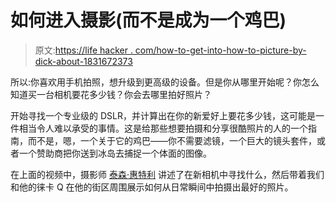 # 如何进入摄影(而不是成为一个鸡巴)

> 原文:[https://life hacker . com/how-to-get-into-how-to-picture-by-dick-about-1831672373](https://lifehacker.com/how-to-get-into-photography-without-being-a-dick-about-1831672373)

所以:你喜欢用手机拍照，想升级到更高级的设备。但是你从哪里开始呢？你怎么知道买一台相机要花多少钱？你会去哪里拍好照片？

开始寻找一个专业级的 DSLR，并计算出在你的新爱好上要花多少钱，这可能是一件相当令人难以承受的事情。这是给那些想要拍摄和分享很酷照片的人的一个指南，而不是，嗯，一个关于它的鸡巴——你不需要滤镜，一个巨大的镜头套件，或者一个赞助商把你送到冰岛去捕捉一个体面的图像。

在上面的视频中，摄影师 [泰森·惠特利](https://www.instagram.com/twheat/?hl=en) 讲述了在新相机中寻找什么，然后带着我们和他的徕卡 Q 在他的街区周围展示如何从日常瞬间中拍摄出最好的照片。